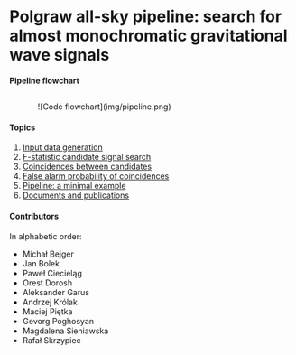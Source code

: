 # Polgraw all-sky pipeline: search for almost monochromatic gravitational wave signals 

#### Pipeline flowchart  

##
<p style="margin-left:50px;">
![Code flowchart](img/pipeline.png)
</p>

#### Topics

1. [Input data generation](input_data.md) 
2. [F-statistic candidate signal search](search_for_candidates.md)
3. [Coincidences between candidates](coincidences.md)
4. [False alarm probability of coincidences](fap_coincidences.md) 
5. [Pipeline: a minimal example](pipeline_script.md)
6. [Documents and publications](articles.md)

#### Contributors 

In alphabetic order:

* Michał Bejger
* Jan Bolek
* Paweł Ciecieląg
* Orest Dorosh
* Aleksander Garus
* Andrzej Królak
* Maciej Piętka
* Gevorg Poghosyan
* Magdalena Sieniawska 
* Rafał Skrzypiec
